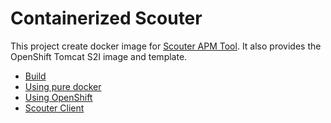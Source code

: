 # Containerized Scouter

This project create docker image for [Scouter APM Tool](https://github.com/scouter-project/scouter). It also provides the OpenShift Tomcat S2I image and template.

- [Build](./docs/build.md)
- [Using pure docker](./docs/using_pure_docker.md)
- [Using OpenShift](./docs/using_openshift.md)
- [Scouter Client](./docs/client.md)
